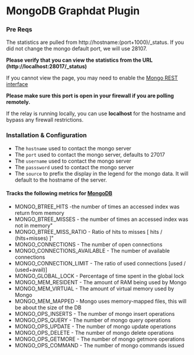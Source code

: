 # MongoDB Graphdat Plugin

### Pre Reqs

The statistics are pulled from http://hostname:(port+1000)/_status.  If you did not change the mongo default port, we will use 28107.

**Please verify that you can view the statistics from the URL (http://localhost:28017/_status)**

If you cannot view the page, you may need to enable the [Mongo REST interface](http://docs.mongodb.org/manual/reference/configuration-options/#net.http.RESTInterfaceEnabled)

**Please make sure this port is open in your firewall if you are polling remotely.**

If the relay is running locally, you can use **localhost** for the hostname and bypass any firewall restrictions.

### Installation & Configuration

* The `hostname` used to contact the mongo server
* The `port` used to contact the mongo server, defaults to 27017
* The `username` used to contact the mongo server
* The `passsword` used to contact the mongo server
* The `source` to prefix the display in the legend for the mongo data.  It will default to the hostname of the server.

#### Tracks the following metrics for [MongoDB](http://www.mongodb.org/)
* MONGO_BTREE_HITS -the number of times an accessed index was return from memory
* MONGO_BTREE_MISSES - the number of times an accessed index was not in memory"
* MONGO_BTREE_MISS_RATIO - Ratio of hits to misses [ hits / (hits+misses) ]"
* MONGO_CONNECTIONS - The number of open connections
* MONGO_CONNECTIONS_AVAILABLE - The number of available connections
* MONGO_CONNECTION_LIMIT - The ratio of used connections [used / (used+avail)]
* MONGO_GLOBAL_LOCK - Percentage of time spent in the global lock
* MONGO_MEM_RESIDENT - The amount of RAM being used by Mongo
* MONGO_MEM_VIRTUAL - The amount of virtual memory used by Mongo
* MONGO_MEM_MAPPED - Mongo uses memory-mapped files, this will be about the size of the DB
* MONGO_OPS_INSERTS - The number of mongo insert operations
* MONGO_OPS_QUERY - The number of mongo query operations
* MONGO_OPS_UPDATE - The number of mongo update operations
* MONGO_OPS_DELETE - The number of mongo delete operations
* MONGO_OPS_GETMORE - The number of mongo getmore operations
* MONGO_OPS_COMMAND - The number of mongo commands issued
